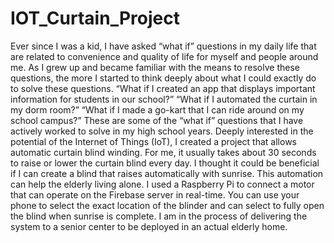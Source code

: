 # IOT_Curtain_Project
Ever since I was a kid, I have asked “what if” questions in my daily life that are related to convenience and quality of life for myself and people around me. As I grew up and became familiar with the means to resolve these questions, the more I started to think deeply about what I could exactly do to solve these questions. “What if I created an app that displays important information for students in our school?” “What if I automated the curtain in my dorm room?” “What if I made a go-kart that I can ride around on my school campus?” These are some of the “what if” questions that I have actively worked to solve in my high school years. Deeply interested in the potential of the Internet of Things (IoT), I created a project that allows automatic curtain blind winding. For me, it usually takes about 30 seconds to raise or lower the curtain blind every day. I thought it could be beneficial if I can create a blind that raises automatically with sunrise. This automation can help the elderly living alone. I used a Raspberry Pi to connect a motor that can operate on the Firebase server in real-time. You can use your phone to select the exact location of the blinder and can select to fully open the blind when sunrise is complete. I am in the process of delivering the system to a senior center to be deployed in an actual elderly home.
